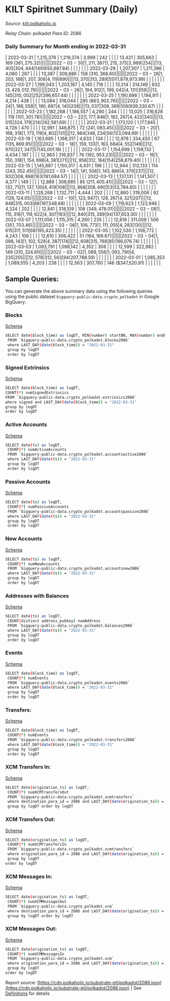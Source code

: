 # KILT Spiritnet Summary (Daily)

_Source_: [kilt.polkaholic.io](https://kilt.polkaholic.io)

*Relay Chain*: polkadot
*Para ID*: 2086



### Daily Summary for Month ending in 2022-03-31


| 2022-03-31 | 1,215,376 | 1,219,374 | 3,999 | 242 |  |  |  | 13,421 | 305,663 | 169 ($361,275.32) |   |   |  |  |  |
| 2022-03-30 | 1,211,387 | 1,215,375 | 3,989 | 254 |  |  |  | 13,405 | 304,444 | 149 ($650,687.84) |   |   |  |  |  |
| 2022-03-29 | 1,207,307 | 1,211,386 | 4,080 | 267 |  |  |  | 13,387 | 309,886 | 158 ($310,368.60) |   |   |  |  |  |
| 2022-03-28 | 1,203,188 | 1,207,306 | 4,119 | 690 |  |  |  | 13,370 | 313,289 | 551 ($1,879,973.99) |   |   |  |  |  |
| 2022-03-27 | 1,199,043 | 1,203,187 | 4,145 | 716 |  |  |  | 13,314 | 314,149 | 602 ($3,429,012.76) |   |   |  |  |  |
| 2022-03-26 | 1,194,912 | 1,199,042 | 4,131 | 359 |  |  |  | 13,145 | 310,002 | 252 ($396,657.44) |   |   |  |  |  |
| 2022-03-25 | 1,190,698 | 1,194,911 | 4,214 | 438 |  |  |  | 13,084 | 316,044 | 295 ($863,902.76) |   |   |  |  |  |
| 2022-03-24 | 1,186,558 | 1,190,697 | 4,140 | 208 |  |  |  | 13,037 | 308,369 | 108 ($939,330.67) |   |   |  |  |  |
| 2022-03-23 | 1,182,268 | 1,186,557 | 4,290 | 244 |  |  |  | 13,025 | 316,628 | 119 ($101,301.78) |   |   |  |  |  |
| 2022-03-22 | 1,177,846 | 1,182,267 | 4,422 | 340 |  |  |  | 13,015 | 324,179 | 214 ($292,581.69) |   |   |  |  |  |
| 2022-03-21 | 1,173,120 | 1,177,845 | 4,726 | 470 |  |  |  | 12,991 | 346,875 | 72 ($241,093.45) |   |   |  |  |  |
| 2022-03-20 | 1,168,318 | 1,173,119 | 4,802 | 131 |  |  |  | 12,984 | 348,234 | 56 ($123,094.69) |   |   |  |  |  |
| 2022-03-19 | 1,163,685 | 1,168,317 | 4,633 | 134 |  |  |  | 12,978 | 334,450 | 67 ($135,869.95) |   |   |  |  |  |
| 2022-03-18 | 1,159,133 | 1,163,684 | 4,552 | 149 |  |  |  | 12,970 | 327,347 | 57 ($45,001.18) |   |   |  |  |  |
| 2022-03-17 | 1,154,699 | 1,159,132 | 4,434 | 197 |  |  |  | 12,963 | 316,837 | 76 ($192,953.23) |   |   |  |  |  |
| 2022-03-16 | 1,150,318 | 1,154,698 | 4,381 | 271 |  |  |  | 12,958 | 312,184 | 154 ($258,879.40) |   |   |  |  |  |
| 2022-03-15 | 1,145,887 | 1,150,317 | 4,431 | 198 |  |  |  | 12,944 | 312,133 | 114 ($243,352.45) |   |   |  |  |  |
| 2022-03-14 | 1,141,508 | 1,145,886 | 4,379 | 237 |  |  |  | 12,932 | 308,898 | 163 ($191,684.57) |   |   |  |  |  |
| 2022-03-13 | 1,137,131 | 1,141,507 | 4,377 | 149 |  |  |  | 12,889 | 306,685 | 85 ($211,405.41) |   |   |  |  |  |
| 2022-03-12 | 1,132,712 | 1,137,130 | 4,419 | 108 |  |  |  | 12,868 | 308,690 | 53 ($53,784.60) |   |   |  |  |  |
| 2022-03-11 | 1,128,268 | 1,132,711 | 4,444 | 202 |  |  |  | 12,860 | 319,006 | 92 ($126,124.05) |   |   |  |  |  |
| 2022-03-10 | 1,123,947 | 1,128,267 | 4,321 | 207 |  |  |  | 12,848 | 315,003 | 88 ($197,548.68) |   |   |  |  |  |
| 2022-03-09 | 1,119,623 | 1,123,946 | 4,324 | 202 |  |  |  | 12,841 | 318,109 | 108 ($349,478.01) |   |   |  |  |  |
| 2022-03-08 | 1,115,316 | 1,119,622 | 4,307 | 193 |  |  |  | 12,840 | 315,289 | 94 ($137,653.30) |   |   |  |  |  |
| 2022-03-07 | 1,111,056 | 1,115,315 | 4,260 | 235 |  |  |  | 12,818 | 311,009 | 506 ($351,703.46) |   |   |  |  |  |
| 2022-03-06 | 1,106,773 | 1,111,055 | 4,283 | 130 |  |  |  | 12,615 | 311,511 | 68 ($195,423.35) |   |   |  |  |  |
| 2022-03-05 | 1,102,530 | 1,106,772 | 4,243 | 106 |  |  |  | 12,610 | 306,422 | 51 ($164,168.67) |   |   |  |  |  |
| 2022-03-04 | 1,098,143 | 1,102,529 | 4,387 | 174 |  |  |  | 12,608 | 315,768 | 85 ($186,076.74) |   |   |  |  |  |
| 2022-03-03 | 1,093,791 | 1,098,142 | 4,352 | 308 |  |  |  | 12,599 | 322,982 | 149 ($310,324.81) |   |   |  |  |  |
| 2022-03-02 | 1,089,556 | 1,093,790 | 4,235 | 255 |  |  |  | 12,578 | 312,563 | 94 ($207,788.59) |   |   |  |  |  |
| 2022-03-01 | 1,085,353 | 1,089,555 | 4,203 | 238 |  |  |  | 12,563 | 307,760 | 146 ($347,520.91) |   |   |  |  |  |

## Sample Queries:
You can generate the above summary data using the following queries using the public dataset `bigquery-public-data.crypto_polkadot` in Google BigQuery:


### Blocks 

[Schema](https://github.com/colorfulnotion/substrate-etl/blob/main/schema/blocks.json)

```bash
SELECT date(block_time) as logDT, MIN(number) startBN, MAX(number) endBN, COUNT(*) numBlocks 
 FROM `bigquery-public-data.crypto_polkadot.blocks2086`  
 where LAST_DAY(date(block_time)) = "2022-03-31" 
 group by logDT 
 order by logDT
```

### Signed Extrinsics 

[Schema](https://github.com/colorfulnotion/substrate-etl/blob/main/schema/extrinsics.json)

```bash
SELECT date(block_time) as logDT, 
COUNT(*) numSignedExtrinsics 
FROM `bigquery-public-data.crypto_polkadot.extrinsics2086`  
where signed and LAST_DAY(date(block_time)) = "2022-03-31" 
group by logDT 
order by logDT
```

### Active Accounts 

[Schema](https://github.com/colorfulnotion/substrate-etl/blob/main/schema/accountsactive.json)

```bash
SELECT date(ts) as logDT, 
 COUNT(*) numActiveAccounts 
 FROM `bigquery-public-data.crypto_polkadot.accountsactive2086` 
 where LAST_DAY(date(ts)) = "2022-03-31" 
 group by logDT 
 order by logDT
```

### Passive Accounts 

[Schema](https://github.com/colorfulnotion/substrate-etl/blob/main/schema/accountspassive.json)

```bash
SELECT date(ts) as logDT, 
 COUNT(*) numPassiveAccounts 
 FROM `bigquery-public-data.crypto_polkadot.accountspassive2086` 
 where LAST_DAY(date(ts)) = "2022-03-31" 
 group by logDT 
 order by logDT
```

### New Accounts 

[Schema](https://github.com/colorfulnotion/substrate-etl/blob/main/schema/accountsnew.json)

```bash
SELECT date(ts) as logDT, 
 COUNT(*) numNewAccounts 
 FROM `bigquery-public-data.crypto_polkadot.accountsnew2086` 
 where LAST_DAY(date(ts)) = "2022-03-31" 
 group by logDT
 order by logDT
```

### Addresses with Balances 

[Schema](https://github.com/colorfulnotion/substrate-etl/blob/main/schema/balances.json)

```bash
SELECT date(ts) as logDT,
 COUNT(distinct address_pubkey) numAddress 
 FROM `bigquery-public-data.crypto_polkadot.balances2086` 
 where LAST_DAY(date(ts)) = "2022-03-31" 
 group by logDT 
 order by logDT
```

### Events 

[Schema](https://github.com/colorfulnotion/substrate-etl/blob/main/schema/events.json)

```bash
SELECT date(block_time) as logDT, 
 COUNT(*) numEvents 
 FROM `bigquery-public-data.crypto_polkadot.events2086` 
 where LAST_DAY(date(block_time)) = "2022-03-31" 
 group by logDT 
 order by logDT
```

### Transfers:

[Schema](https://github.com/colorfulnotion/substrate-etl/blob/main/schema/transfers.json)

```bash
SELECT date(block_time) as logDT, 
 COUNT(*) numEvents 
 FROM `bigquery-public-data.crypto_polkadot.transfers2086` 
 where LAST_DAY(date(block_time)) = "2022-03-31" 
 group by logDT 
 order by logDT
```

### XCM Transfers In: 

[Schema](https://github.com/colorfulnotion/substrate-etl/blob/main/schema/xcmtransfers.json)

```bash
SELECT date(origination_ts) as logDT, 
 COUNT(*) numXCMTransfersOut 
 FROM `bigquery-public-data.crypto_polkadot.xcmtransfers` 
 where destination_para_id = 2086 and LAST_DAY(date(origination_ts)) = "2022-03-31" 
 group by logDT order by logDT
```

### XCM Transfers Out: 

[Schema](https://github.com/colorfulnotion/substrate-etl/blob/main/schema/xcmtransfers.json)

```bash
SELECT date(origination_ts) as logDT, 
 COUNT(*) numXCMTransfersIn 
 FROM `bigquery-public-data.crypto_polkadot.xcmtransfers` 
 where origination_para_id = 2086 and LAST_DAY(date(origination_ts)) = "2022-03-31" 
 group by logDT 
order by logDT
```

### XCM Messages In: 

[Schema](https://github.com/colorfulnotion/substrate-etl/blob/main/schema/xcm.json)

```bash
SELECT date(origination_ts) as logDT, 
 COUNT(*) numXCMMessagesOut 
 FROM `bigquery-public-data.crypto_polkadot.xcm` 
 where destination_para_id = 2086 and LAST_DAY(date(origination_ts)) = "2022-03-31" 
 group by logDT order by logDT
```

### XCM Messages Out: 

[Schema](https://github.com/colorfulnotion/substrate-etl/blob/main/schema/xcm.json)

```bash
SELECT date(origination_ts) as logDT, 
 COUNT(*) numXCMMessagesIn 
 FROM `bigquery-public-data.crypto_polkadot.xcm` 
 where origination_para_id = 2086 and LAST_DAY(date(origination_ts)) = "2022-03-31" 
 group by logDT 
order by logDT
```


Report source: [https://cdn.polkaholic.io/substrate-etl/polkadot/2086.json](https://cdn.polkaholic.io/substrate-etl/polkadot/2086.json) | See [Definitions](/DEFINITIONS.md) for details

